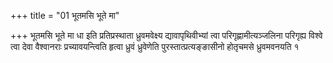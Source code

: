 +++
title = "01 भूतमसि भूते मा"

+++
भूतमसि भूते मा धा इति प्रतिप्रस्थाता ध्रुवमवेक्ष्य द्यावापृथिवीभ्यां त्वा परिगृह्णामीत्यञ्जलिना परिगृह्य विश्वे त्वा देवा वैश्वानराः प्रच्यावयन्त्विति हृत्वा ध्रुवं ध्रुवेणेति पुरस्तात्प्रत्यङ्ङासीनो होतृचमसे ध्रुवमवनयति १